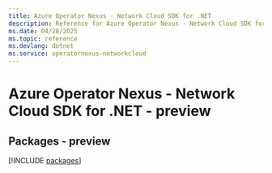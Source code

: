 ```yaml
---
title: Azure Operator Nexus - Network Cloud SDK for .NET
description: Reference for Azure Operator Nexus - Network Cloud SDK for .NET
ms.date: 04/28/2025
ms.topic: reference
ms.devlang: dotnet
ms.service: operatornexus-networkcloud
---
```

# Azure Operator Nexus - Network Cloud SDK for .NET - preview
## Packages - preview
[!INCLUDE [packages](operator-nexus---network-cloud-index.md)]